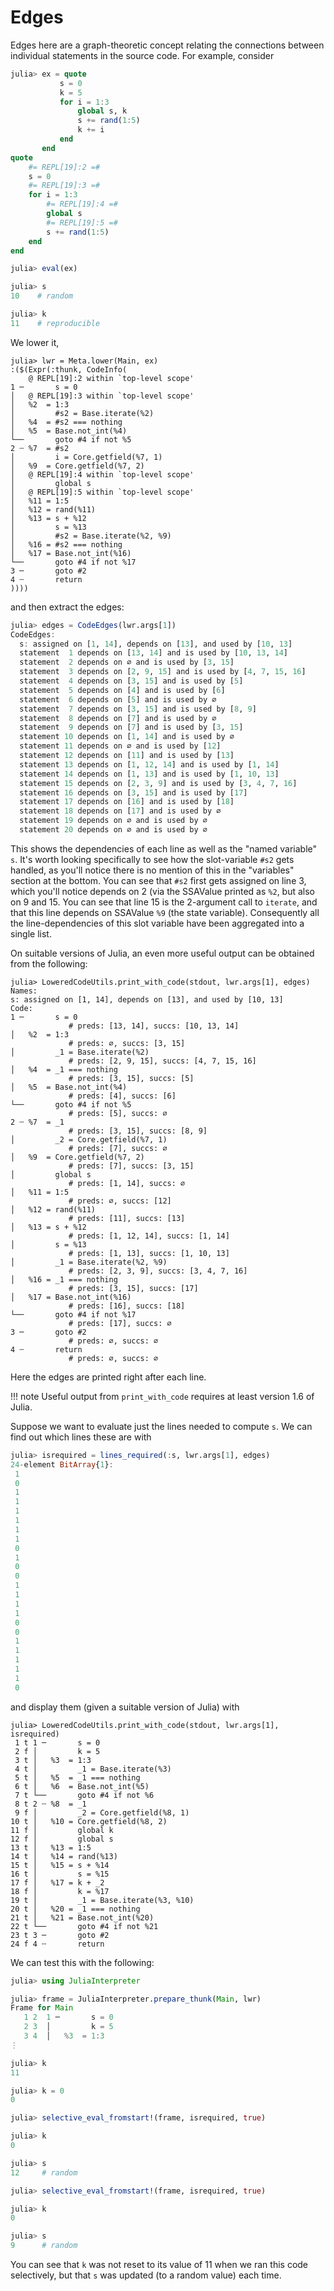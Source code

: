 # Edges

Edges here are a graph-theoretic concept relating the connections between individual statements in the source code.
For example, consider

```julia
julia> ex = quote
           s = 0
           k = 5
           for i = 1:3
               global s, k
               s += rand(1:5)
               k += i
           end
       end
quote
    #= REPL[19]:2 =#
    s = 0
    #= REPL[19]:3 =#
    for i = 1:3
        #= REPL[19]:4 =#
        global s
        #= REPL[19]:5 =#
        s += rand(1:5)
    end
end

julia> eval(ex)

julia> s
10    # random

julia> k
11    # reproducible
```

We lower it,

```
julia> lwr = Meta.lower(Main, ex)
:($(Expr(:thunk, CodeInfo(
    @ REPL[19]:2 within `top-level scope'
1 ─       s = 0
│   @ REPL[19]:3 within `top-level scope'
│   %2  = 1:3
│         #s2 = Base.iterate(%2)
│   %4  = #s2 === nothing
│   %5  = Base.not_int(%4)
└──       goto #4 if not %5
2 ┄ %7  = #s2
│         i = Core.getfield(%7, 1)
│   %9  = Core.getfield(%7, 2)
│   @ REPL[19]:4 within `top-level scope'
│         global s
│   @ REPL[19]:5 within `top-level scope'
│   %11 = 1:5
│   %12 = rand(%11)
│   %13 = s + %12
│         s = %13
│         #s2 = Base.iterate(%2, %9)
│   %16 = #s2 === nothing
│   %17 = Base.not_int(%16)
└──       goto #4 if not %17
3 ─       goto #2
4 ┄       return
))))
```

and then extract the edges:

```julia
julia> edges = CodeEdges(lwr.args[1])
CodeEdges:
  s: assigned on [1, 14], depends on [13], and used by [10, 13]
  statement  1 depends on [13, 14] and is used by [10, 13, 14]
  statement  2 depends on ∅ and is used by [3, 15]
  statement  3 depends on [2, 9, 15] and is used by [4, 7, 15, 16]
  statement  4 depends on [3, 15] and is used by [5]
  statement  5 depends on [4] and is used by [6]
  statement  6 depends on [5] and is used by ∅
  statement  7 depends on [3, 15] and is used by [8, 9]
  statement  8 depends on [7] and is used by ∅
  statement  9 depends on [7] and is used by [3, 15]
  statement 10 depends on [1, 14] and is used by ∅
  statement 11 depends on ∅ and is used by [12]
  statement 12 depends on [11] and is used by [13]
  statement 13 depends on [1, 12, 14] and is used by [1, 14]
  statement 14 depends on [1, 13] and is used by [1, 10, 13]
  statement 15 depends on [2, 3, 9] and is used by [3, 4, 7, 16]
  statement 16 depends on [3, 15] and is used by [17]
  statement 17 depends on [16] and is used by [18]
  statement 18 depends on [17] and is used by ∅
  statement 19 depends on ∅ and is used by ∅
  statement 20 depends on ∅ and is used by ∅
```

This shows the dependencies of each line as well as the "named
variable" `s`.  It's worth looking specifically to see how the
slot-variable `#s2` gets handled, as you'll notice there is no mention
of this in the "variables" section at the bottom.  You can see that
`#s2` first gets assigned on line 3, which you'll notice depends on 2
(via the SSAValue printed as `%2`, but also on 9 and 15.  You can see
that line 15 is the 2-argument call to `iterate`, and that this line
depends on SSAValue `%9` (the state variable).  Consequently all the
line-dependencies of this slot variable have been aggregated into a
single list.

On suitable versions of Julia, an even more useful output can be obtained from the following:
```
julia> LoweredCodeUtils.print_with_code(stdout, lwr.args[1], edges)
Names:
s: assigned on [1, 14], depends on [13], and used by [10, 13]
Code:
1 ─       s = 0
             # preds: [13, 14], succs: [10, 13, 14]
│   %2  = 1:3
             # preds: ∅, succs: [3, 15]
│         _1 = Base.iterate(%2)
             # preds: [2, 9, 15], succs: [4, 7, 15, 16]
│   %4  = _1 === nothing
             # preds: [3, 15], succs: [5]
│   %5  = Base.not_int(%4)
             # preds: [4], succs: [6]
└──       goto #4 if not %5
             # preds: [5], succs: ∅
2 ┄ %7  = _1
             # preds: [3, 15], succs: [8, 9]
│         _2 = Core.getfield(%7, 1)
             # preds: [7], succs: ∅
│   %9  = Core.getfield(%7, 2)
             # preds: [7], succs: [3, 15]
│         global s
             # preds: [1, 14], succs: ∅
│   %11 = 1:5
             # preds: ∅, succs: [12]
│   %12 = rand(%11)
             # preds: [11], succs: [13]
│   %13 = s + %12
             # preds: [1, 12, 14], succs: [1, 14]
│         s = %13
             # preds: [1, 13], succs: [1, 10, 13]
│         _1 = Base.iterate(%2, %9)
             # preds: [2, 3, 9], succs: [3, 4, 7, 16]
│   %16 = _1 === nothing
             # preds: [3, 15], succs: [17]
│   %17 = Base.not_int(%16)
             # preds: [16], succs: [18]
└──       goto #4 if not %17
             # preds: [17], succs: ∅
3 ─       goto #2
             # preds: ∅, succs: ∅
4 ┄       return
             # preds: ∅, succs: ∅
```

Here the edges are printed right after each line.

!!! note
    Useful output from `print_with_code` requires at least version 1.6 of Julia.

Suppose we want to evaluate just the lines needed to compute `s`.
We can find out which lines these are with

```julia
julia> isrequired = lines_required(:s, lwr.args[1], edges)
24-element BitArray{1}:
 1
 0
 1
 1
 1
 1
 1
 1
 0
 1
 0
 0
 1
 1
 1
 1
 0
 0
 1
 1
 1
 1
 1
 0
```

and display them (given a suitable version of Julia) with

```
julia> LoweredCodeUtils.print_with_code(stdout, lwr.args[1], isrequired)
 1 t 1 ─       s = 0
 2 f │         k = 5
 3 t │   %3  = 1:3
 4 t │         _1 = Base.iterate(%3)
 5 t │   %5  = _1 === nothing
 6 t │   %6  = Base.not_int(%5)
 7 t └──       goto #4 if not %6
 8 t 2 ┄ %8  = _1
 9 f │         _2 = Core.getfield(%8, 1)
10 t │   %10 = Core.getfield(%8, 2)
11 f │         global k
12 f │         global s
13 t │   %13 = 1:5
14 t │   %14 = rand(%13)
15 t │   %15 = s + %14
16 t │         s = %15
17 f │   %17 = k + _2
18 f │         k = %17
19 t │         _1 = Base.iterate(%3, %10)
20 t │   %20 = _1 === nothing
21 t │   %21 = Base.not_int(%20)
22 t └──       goto #4 if not %21
23 t 3 ─       goto #2
24 f 4 ┄       return
```

We can test this with the following:

```julia
julia> using JuliaInterpreter

julia> frame = JuliaInterpreter.prepare_thunk(Main, lwr)
Frame for Main
   1 2  1 ─       s = 0
   2 3  │         k = 5
   3 4  │   %3  = 1:3
⋮

julia> k
11

julia> k = 0
0

julia> selective_eval_fromstart!(frame, isrequired, true)

julia> k
0

julia> s
12     # random

julia> selective_eval_fromstart!(frame, isrequired, true)

julia> k
0

julia> s
9      # random
```

You can see that `k` was not reset to its value of 11 when we ran this code selectively,
but that `s` was updated (to a random value) each time.
